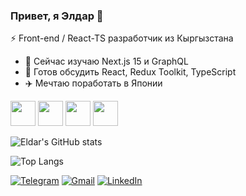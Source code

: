 ### Привет, я Элдар 👋  
⚡ Front-end / React-TS разработчик из Кыргызстана

- 🌱 Сейчас изучаю Next.js 15 и GraphQL  
- 💬 Готов обсудить React, Redux Toolkit, TypeScript  
- ✈️ Мечтаю поработать в Японии

<p>
  <!-- Иконки стека -->
  <img src="https://cdn.jsdelivr.net/gh/devicons/devicon/icons/react/react-original.svg" width="40"/>
  <img src="https://cdn.jsdelivr.net/gh/devicons/devicon/icons/typescript/typescript-original.svg" width="40"/>
  <img src="https://cdn.jsdelivr.net/gh/devicons/devicon/icons/javascript/javascript-original.svg" width="40"/>
  <img src="https://cdn.jsdelivr.net/gh/devicons/devicon/icons/nodejs/nodejs-original.svg" width="40"/>
</p>


<!-- Вклад -->
![Eldar's GitHub stats](https://github-readme-stats.vercel.app/api?username=eruda7&show_icons=true&theme=radical)

<!-- Топ-языки -->
![Top Langs](https://github-readme-stats.vercel.app/api/top-langs/?username=eruda7&layout=compact&langs_count=8&theme=radical)


<p>
  <a href="https://t.me/eldar557"><img
    src="https://img.shields.io/badge/Telegram-26A5E4?style=for-the-badge&logo=telegram&logoColor=white"
    alt="Telegram"/></a>
  <a href="mailto:eldaremilbekov186@gmail.com"><img
    src="https://img.shields.io/badge/Gmail-D14836?style=for-the-badge&logo=gmail&logoColor=white"
    alt="Gmail"/></a>
  <a href="https://www.linkedin.com/in/eldar-emilbekov"><img
    src="https://img.shields.io/badge/LinkedIn-0077B5?style=for-the-badge&logo=linkedin&logoColor=white"
    alt="LinkedIn"/></a>
</p>
